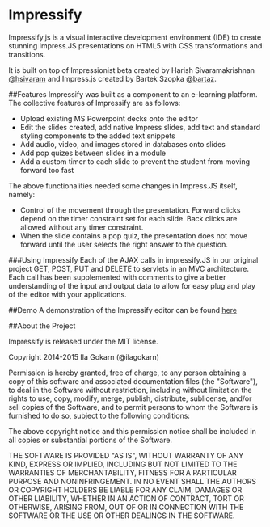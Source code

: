 Impressify
==========
Impressify.js is a visual interactive development environment (IDE) to create stunning Impress.JS presentations on HTML5 with CSS transformations and transitions. 

It is built on top of Impressionist beta created by Harish Sivaramakrishnan [@hsivaram](https://github.com/harish-io/Impressionist) and Impress.js created by Bartek Szopka [@bartaz](https://github.com/bartaz/impress.js/).

##Features
Impressify was built as a component to an e-learning platform. The collective features of Impressify are as follows:
* Upload existing MS Powerpoint decks onto the editor
* Edit the slides created, add native Impress slides, add text and standard styling components to the added text snippets
* Add audio, video, and images stored in databases onto slides
* Add pop quizes between slides in a module
* Add a custom timer to each slide to prevent the student from moving forward too fast

The above functionalities needed some changes in Impress.JS itself, namely:
* Control of the movement through the presentation. Forward clicks depend on the timer constraint set for each slide. Back clicks are allowed without any timer constraint. 
* When the slide contains a pop quiz, the presentation does not move forward until the user selects the right answer to the question. 

###Using Impressify
Each of the AJAX calls in impressify.JS in our original project GET, POST, PUT and DELETE to servlets in an MVC architecture. Each call has been supplemented with comments to give a better understanding of the input and output data to allow for easy plug and play of the editor with your applications. 

##Demo
A demonstration of the Impressify editor can be found [here](https://www.youtube.com/watch?v=lqi51H3Zx5g&list=UUOwKiIb6UZ4bIdhZwv-gNMA)

##About the Project

Impressify is released under the MIT license. 

Copyright 2014-2015 Ila Gokarn (@ilagokarn)

Permission is hereby granted, free of charge, to any person obtaining a copy of this software and associated documentation files (the "Software"), to deal in the Software without restriction, including without limitation the rights to use, copy, modify, merge, publish, distribute, sublicense, and/or sell copies of the Software, and to permit persons to whom the Software is furnished to do so, subject to the following conditions:

The above copyright notice and this permission notice shall be included in all copies or substantial portions of the Software.

THE SOFTWARE IS PROVIDED "AS IS", WITHOUT WARRANTY OF ANY KIND, EXPRESS OR IMPLIED, INCLUDING BUT NOT LIMITED TO THE WARRANTIES OF MERCHANTABILITY, FITNESS FOR A PARTICULAR PURPOSE AND NONINFRINGEMENT. IN NO EVENT SHALL THE AUTHORS OR COPYRIGHT HOLDERS BE LIABLE FOR ANY CLAIM, DAMAGES OR OTHER LIABILITY, WHETHER IN AN ACTION OF CONTRACT, TORT OR OTHERWISE, ARISING FROM, OUT OF OR IN CONNECTION WITH THE SOFTWARE OR THE USE OR OTHER DEALINGS IN THE SOFTWARE.
